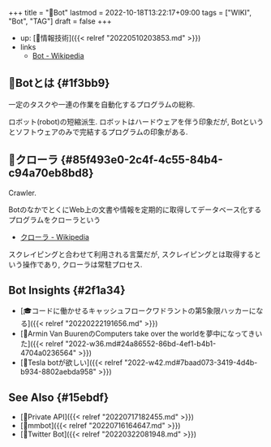 +++
title = "📝Bot"
lastmod = 2022-10-18T13:22:17+09:00
tags = ["WIKI", "Bot", "TAG"]
draft = false
+++

-   up: [📁情報技術]({{< relref "20220510203853.md" >}})
-   links
    -   [Bot - Wikipedia](https://ja.wikipedia.org/wiki/Bot)


## 📝Botとは {#1f3bb9}

一定のタスクや一連の作業を自動化するプログラムの総称.

ロボット(robot)の短縮派生. ロボットはハードウェアを伴う印象だが, Botというとソフトウェアのみで完結するプログラムの印象がある.


## 📝クローラ {#85f493e0-2c4f-4c55-84b4-c94a70eb8bd8}

Crawler.

BotのなかでとくにWeb上の文書や情報を定期的に取得してデータベース化するプログラムをクローラという

-   [クローラ - Wikipedia](https://ja.wikipedia.org/wiki/%E3%82%AF%E3%83%AD%E3%83%BC%E3%83%A9)

スクレイピングと合わせて利用される言葉だが, スクレイピングとは取得するという操作であり, クローラは常駐プロセス.


## Bot Insights {#2f1a34}

-   [🎓コードに働かせるキャッシュフロークワドラントの第5象限ハッカーになる]({{< relref "20220222191656.md" >}})
-   [💭Armin Van BuurenのComputers take over the worldを夢中になってきいた]({{< relref "2022-w36.md#24a86552-86bd-4ef1-b4b1-4704a0236564" >}})
-   [💭Tesla botが欲しい]({{< relref "2022-w42.md#7baad073-3419-4d4b-b934-8802aebda958" >}})


## See Also {#15ebdf}

-   [📝Private API]({{< relref "20220717182455.md" >}})
-   [📝mmbot]({{< relref "20220716164647.md" >}})
-   [📝Twitter Bot]({{< relref "20220322081948.md" >}})

